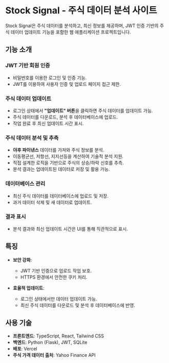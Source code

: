 # Stock Signal - 주식 데이터 분석 사이트

Stock Signal은 주식 데이터를 분석하고, 최신 정보를 제공하며, JWT 인증 기반의 주식 데이터 업데이트 기능을 포함한 웹 애플리케이션 프로젝트입니다.

## **기능 소개**

### **JWT 기반 회원 인증**
- 비밀번호를 이용한 로그인 및 인증 기능.
- JWT를 이용하여 사용자 인증 및 업로드 페이지 접근 제한.

### **주식 데이터 업데이트**
- 로그인 상태에서 **"업데이트" 버튼**을 클릭하면 주식 데이터를 업데이트 가능.
- 주식 데이터를 다운로드, 분석 후 데이터베이스에 업로드.
- 작업 완료 후 최신 업데이트 시간 표시.

### **주식 데이터 분석 및 추측**
- **야후 파이낸스** 데이터를 가져와 주식 정보를 분석.
- 이동평균선, 저항선, 지지선등을 계산하여 기술적 분석 지원.
- 직접 설계한 로직을 기반으로 주식의 상승/하락 신호를 추측.
- 분석 결과는 업데이트된 데이터로 저장 및 활용 가능.

### **데이터베이스 관리**
- 최신 주식 데이터를 데이터베이스에 업로드 및 저장.
- 과거 데이터 삭제 및 새 데이터로 업데이트.

### **결과 표시**
- 분석 결과와 최신 업데이트 시간은 UI를 통해 직관적으로 표시.

## **특징**
- **보안 강화**:
  - JWT 기반 인증으로 업로드 작업 보호.
  - HTTPS 환경에서 안전한 쿠키 처리.

- **효율적 업데이트**:
  - 로그인 상태에서만 데이터 업데이트 가능.
  - 최신 주식 데이터를 다운로드 및 분석 후 데이터베이스에 반영.
 
## **사용 기술**
- **프론트엔드**: TypeScript, React, Tailwind CSS
- **백엔드**: Python (Flask), JWT, SQLite
- **배포**: Vercel
- **주식 가격 데이터 출처**: Yahoo Finance API
